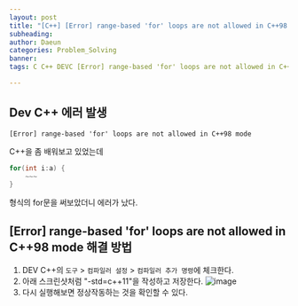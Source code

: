 ```yaml
---
layout: post
title: "[C++] [Error] range-based 'for' loops are not allowed in C++98 mode 해결 방법"
subheading: 
author: Daeun
categories: Problem_Solving
banner:
tags: C C++ DEVC [Error] range-based 'for' loops are not allowed in C++98 mode

---
```


## Dev C++ 에러 발생
```
[Error] range-based 'for' loops are not allowed in C++98 mode
```
C++을 좀 배워보고 있었는데 
```C++
for(int i:a) {
    ~~~
}
```
형식의 for문을 써보았더니 에러가 났다.

## [Error] range-based 'for' loops are not allowed in C++98 mode 해결 방법

1. DEV C++의 `도구` > `컴파일러 설정` > `컴파일러 추가 명령`에 체크한다.
2. 아래 스크린샷처럼 "-std=c++11"을 작성하고 저장한다.
   ![image](https://user-images.githubusercontent.com/79370538/224240447-aeb4b796-1b29-4e36-91a2-4ec642cd879a.png)
3. 다시 실행해보면 정상작동하는 것을 확인할 수 있다.